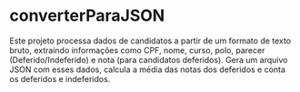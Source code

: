 # converterParaJSON
Este projeto processa dados de candidatos a partir de um formato de texto bruto, extraindo informações como CPF, nome, curso, polo, parecer (Deferido/Indeferido) e nota (para candidatos deferidos). Gera um arquivo JSON com esses dados, calcula a média das notas dos deferidos e conta os deferidos e indeferidos.
